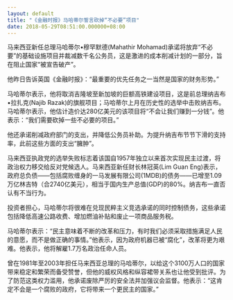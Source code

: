 ```yaml
---
layout: default
title: "《金融时报》马哈蒂尔誓言砍掉“不必要”项目"
date: 2018-05-29T08:51:00.000000+08:00
---
```


马来西亚新任总理马哈蒂尔•穆罕默德(Mahathir Mohamad)承诺将放弃“不必要”的基础设施项目并裁减数千名公务员，这是激进的成本削减计划的一部分，旨在阻止国家“被宣告破产”。

他昨日告诉英国《金融时报》：“最重要的优先任务之一当然是国家的财务形势。”

马哈蒂尔表示，他将取消吉隆坡至新加坡的巨额高铁建设项目，这是前总理纳吉布•拉扎克(Najib Razak)的旗舰项目；马哈蒂尔上月在历史性的选举中击败纳吉布。马哈蒂尔表示，他估计造价达280亿美元的该项目将“不会让我们赚到一分钱”。他表示：“我们需要砍掉一些不必要的项目。”

他还承诺削减政府部门的支出，并降低公务员补助。为提升纳吉布节节下滑的支持率，此前这些方面的支出“臃肿”。

马来西亚执政党的选举失败标志着该国自1957年独立以来首次实现民主过渡，将政治权力移交给反对党候选人。马来西亚新任财长林冠英(Lim Guan Eng)表示，政府总负债——包括腐败缠身的一马发展有限公司(1MDB)的债务——已增至1.09万亿林吉特（合2740亿美元），相当于国内生产总值(GDP)的80%。纳吉布一直否认有不当行为。

投资者担心，马哈蒂尔将很难在兑现民粹主义竞选承诺的同时控制债务，这些承诺包括降低高速公路收费、增加燃油补贴和废止一项商品服务税。

马哈蒂尔表示：“民主意味着不断的改革和压力，有时我们必须采取措施满足人民的意愿，而不是做正确的事情。”他表示，因为政府机器已被“腐化”，改革将更为艰难。他表示，他将解雇1.7万名政治任命人员。

曾在1981年至2003年担任马来西亚总理的马哈蒂尔，以给这个3100万人口的国家带来稳定和繁荣而备受赞誉，但他的威权风格和纵容裙带关系也让他受到批评。为了防范这类权力滥用，他承诺废除严厉的安全法并加强议会监督。他表示：“这肯定不会是一个腐败的政府，它将带来一个更民主的国家。”

